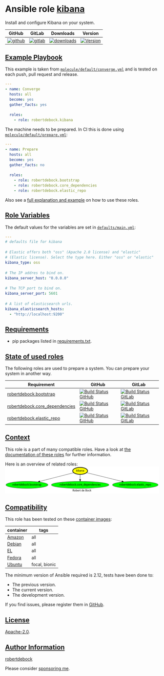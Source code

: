 # Ansible role [kibana](#kibana)

Install and configure Kibana on your system.

|GitHub|GitLab|Downloads|Version|
|------|------|---------|-------|
|[![github](https://github.com/robertdebock/ansible-role-kibana/workflows/Ansible%20Molecule/badge.svg)](https://github.com/robertdebock/ansible-role-kibana/actions)|[![gitlab](https://gitlab.com/robertdebock-iac/ansible-role-kibana/badges/master/pipeline.svg)](https://gitlab.com/robertdebock-iac/ansible-role-kibana)|[![downloads](https://img.shields.io/ansible/role/d/24523)](https://galaxy.ansible.com/robertdebock/kibana)|[![Version](https://img.shields.io/github/release/robertdebock/ansible-role-kibana.svg)](https://github.com/robertdebock/ansible-role-kibana/releases/)|

## [Example Playbook](#example-playbook)

This example is taken from [`molecule/default/converge.yml`](https://github.com/robertdebock/ansible-role-kibana/blob/master/molecule/default/converge.yml) and is tested on each push, pull request and release.

```yaml
---
- name: Converge
  hosts: all
  become: yes
  gather_facts: yes

  roles:
    - role: robertdebock.kibana
```

The machine needs to be prepared. In CI this is done using [`molecule/default/prepare.yml`](https://github.com/robertdebock/ansible-role-kibana/blob/master/molecule/default/prepare.yml):

```yaml
---
- name: Prepare
  hosts: all
  become: yes
  gather_facts: no

  roles:
    - role: robertdebock.bootstrap
    - role: robertdebock.core_dependencies
    - role: robertdebock.elastic_repo
```

Also see a [full explanation and example](https://robertdebock.nl/how-to-use-these-roles.html) on how to use these roles.

## [Role Variables](#role-variables)

The default values for the variables are set in [`defaults/main.yml`](https://github.com/robertdebock/ansible-role-kibana/blob/master/defaults/main.yml):

```yaml
---
# defaults file for kibana

# Elastic offers both "oss" (Apache 2.0 license) and "elastic"
# (Elastic license). Select the type here. Either "oss" or "elastic"
kibana_type: oss

# The IP addres to bind on.
kibana_server_host: "0.0.0.0"

# The TCP port to bind on.
kibana_server_port: 5601

# A list of elasticsearch urls.
kibana_elasticsearch_hosts:
  - "http://localhost:9200"
```

## [Requirements](#requirements)

- pip packages listed in [requirements.txt](https://github.com/robertdebock/ansible-role-kibana/blob/master/requirements.txt).

## [State of used roles](#state-of-used-roles)

The following roles are used to prepare a system. You can prepare your system in another way.

| Requirement | GitHub | GitLab |
|-------------|--------|--------|
|[robertdebock.bootstrap](https://galaxy.ansible.com/robertdebock/bootstrap)|[![Build Status GitHub](https://github.com/robertdebock/ansible-role-bootstrap/workflows/Ansible%20Molecule/badge.svg)](https://github.com/robertdebock/ansible-role-bootstrap/actions)|[![Build Status GitLab](https://gitlab.com/robertdebock-iac/ansible-role-bootstrap/badges/master/pipeline.svg)](https://gitlab.com/robertdebock-iac/ansible-role-bootstrap)|
|[robertdebock.core_dependencies](https://galaxy.ansible.com/robertdebock/core_dependencies)|[![Build Status GitHub](https://github.com/robertdebock/ansible-role-core_dependencies/workflows/Ansible%20Molecule/badge.svg)](https://github.com/robertdebock/ansible-role-core_dependencies/actions)|[![Build Status GitLab](https://gitlab.com/robertdebock-iac/ansible-role-core_dependencies/badges/master/pipeline.svg)](https://gitlab.com/robertdebock-iac/ansible-role-core_dependencies)|
|[robertdebock.elastic_repo](https://galaxy.ansible.com/robertdebock/elastic_repo)|[![Build Status GitHub](https://github.com/robertdebock/ansible-role-elastic_repo/workflows/Ansible%20Molecule/badge.svg)](https://github.com/robertdebock/ansible-role-elastic_repo/actions)|[![Build Status GitLab](https://gitlab.com/robertdebock-iac/ansible-role-elastic_repo/badges/master/pipeline.svg)](https://gitlab.com/robertdebock-iac/ansible-role-elastic_repo)|

## [Context](#context)

This role is a part of many compatible roles. Have a look at [the documentation of these roles](https://robertdebock.nl/) for further information.

Here is an overview of related roles:
![dependencies](https://raw.githubusercontent.com/robertdebock/ansible-role-kibana/png/requirements.png "Dependencies")

## [Compatibility](#compatibility)

This role has been tested on these [container images](https://hub.docker.com/u/robertdebock):

|container|tags|
|---------|----|
|[Amazon](https://hub.docker.com/r/robertdebock/amazonlinux)|all|
|[Debian](https://hub.docker.com/r/robertdebock/debian)|all|
|[EL](https://hub.docker.com/r/robertdebock/enterpriselinux)|all|
|[Fedora](https://hub.docker.com/r/robertdebock/fedora/)|all|
|[Ubuntu](https://hub.docker.com/r/robertdebock/ubuntu)|focal, bionic|

The minimum version of Ansible required is 2.12, tests have been done to:

- The previous version.
- The current version.
- The development version.

If you find issues, please register them in [GitHub](https://github.com/robertdebock/ansible-role-kibana/issues).

## [License](#license)

[Apache-2.0](https://github.com/robertdebock/ansible-role-kibana/blob/master/LICENSE).

## [Author Information](#author-information)

[robertdebock](https://robertdebock.nl/)

Please consider [sponsoring me](https://github.com/sponsors/robertdebock).
